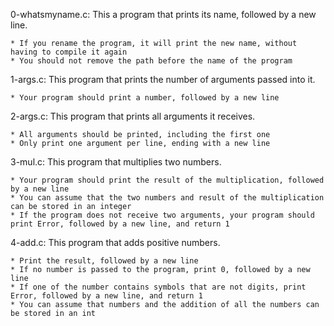0-whatsmyname.c: This a program that prints its name, followed by a new line.

	* If you rename the program, it will print the new name, without having to compile it again
	* You should not remove the path before the name of the program

1-args.c: This program that prints the number of arguments passed into it.

	* Your program should print a number, followed by a new line

2-args.c: This program that prints all arguments it receives.

	* All arguments should be printed, including the first one
	* Only print one argument per line, ending with a new line

3-mul.c: This program that multiplies two numbers.

	* Your program should print the result of the multiplication, followed by a new line
	* You can assume that the two numbers and result of the multiplication can be stored in an integer
	* If the program does not receive two arguments, your program should print Error, followed by a new line, and return 1

4-add.c: This program that adds positive numbers.

	* Print the result, followed by a new line
	* If no number is passed to the program, print 0, followed by a new line
	* If one of the number contains symbols that are not digits, print Error, followed by a new line, and return 1
	* You can assume that numbers and the addition of all the numbers can be stored in an int
